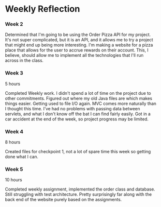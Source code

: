 # Weekly Reflection
### Week 2
Determined that I'm going to be using the Order Pizza API for my project. It's not super complicated, but it is an API, 
and it allows me to try a project that might end up being more interesting. I'm making a website for a pizza place that
allows for the user to accrue rewards on their account. This, I believe, should allow me to implement all the technologies
that I'll run across in the class.
### Week 3
5 hours

Completed Weekly work. I didn't spend a lot of time on the project due to other commitments. Figured out where my old
Java files are which makes things easier. Getting used to file I/O again. MVC comes more naturally than I thought this time.
I've had no problems with passing data between servlets, and what I don't know off the bat I can find fairly easily. Got
in a car accident at the end of the week, so project progress may be limited.
### Week 4
8 hours

Created files for checkpoint 1, not a lot of spare time this week so getting done what I can.

### Week 5

10 hours

Completed weekly assignment, implemented the order class and database. Still struggling with test architecture. Pretty
surprisingly far along with the back end of the website purely based on the assignments.
